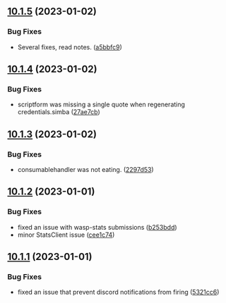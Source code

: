 ## [10.1.5](https://github.com/Torwent/WaspLib/compare/v10.1.4...v10.1.5) (2023-01-02)


### Bug Fixes

* Several fixes, read notes. ([a5bbfc9](https://github.com/Torwent/WaspLib/commit/a5bbfc9967c6263b3c84b70e7cd783160f1c310c))



## [10.1.4](https://github.com/Torwent/WaspLib/compare/v10.1.3...v10.1.4) (2023-01-02)


### Bug Fixes

* scriptform was missing a single quote when regenerating credentials.simba ([27ae7cb](https://github.com/Torwent/WaspLib/commit/27ae7cbd3f1397ee1882a1c5613411954a74732d))



## [10.1.3](https://github.com/Torwent/WaspLib/compare/v10.1.2...v10.1.3) (2023-01-02)


### Bug Fixes

* consumablehandler was not eating. ([2297d53](https://github.com/Torwent/WaspLib/commit/2297d532863cbbf65e93d1f4506f07a590f18c90))



## [10.1.2](https://github.com/Torwent/WaspLib/compare/v10.1.1...v10.1.2) (2023-01-01)


### Bug Fixes

* fixed an issue with wasp-stats submissions ([b253bdd](https://github.com/Torwent/WaspLib/commit/b253bdd601cf02ddaf58d9cb72347b3c1c64a4e9))
* minor StatsClient issue ([cee1c74](https://github.com/Torwent/WaspLib/commit/cee1c7457df9ab86444c4c8dbdaa2b39e79826a2))



## [10.1.1](https://github.com/Torwent/WaspLib/compare/v10.1.0...v10.1.1) (2023-01-01)


### Bug Fixes

* fixed an issue that prevent discord notifications from firing ([5321cc6](https://github.com/Torwent/WaspLib/commit/5321cc6984596766aed0d1417d28a4e5f8a4c544))



